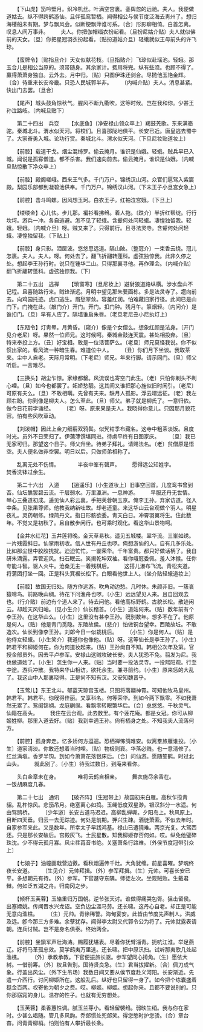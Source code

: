 <!-- { "loadSidebar": true } -->
　　【下山虎】笳吟壁月。织冷机丝。叶满空宫裏。銮舆忽的远驰。夫人。我便做道姑去。纵不得跨鹤游仙。且伴孤鸾暂栖。闻得相公与侯节度泛海去靑州了。想归海楼船未有期。梦与飘风会。似断梗飘萍谁可系。〔合〕形影聊相倚。白首怎离。叹息人间万事非。 
　　夫人。你把伽帽缁衣扮起看。〔旦扮尼姑介贴〕夫人就似佛前的天女。〔旦〕你把星冠羽衣扮起看。〔贴扮道姑介旦〕轻蛾就似王母前头的许飞琼。 

　　【蛮牌令】〔贴指旦介〕天女似献花枝。〔旦指贴介〕飞琼似赴瑶池。轻蛾。那玉合儿是相公当原的。须带随身。其余家计。费用将完。纵有些须。也顾不得了。赢得萧萧身独自。云外去。月中归。〔贴〕只图伊珠还剑合。尽抛他玉艳金辉。〔合〕待重来长安帝畿。只恐人民城郭半非。 
　　〔内喊介贴〕夫人。消息甚紧。快出门去罢。〔旦合〕 

　　【尾声】城头鼓角惊秋气。腥风不断九衢吹。这等时候。岂在我和你。少甚王孙泣路岐。〔内喊旦贴下〕 

　　第二十四出　兵变 
　　【水底鱼】〔净安禄山领众卒上〕羯鼓羌歌。东来满骆驼。秦城北斗。渭水似天河。将校们。且喜那陇地俱平。长安已近。唐皇逃去蜀中了。大家奋勇入城。论功行赏。秦城北斗。渭水似天河。〔下旦尼妆贴道妆上〕 

　　【前腔】载道干戈。烟尘混绮罗。偷云掩月。谁识是仙娥。轻蛾。贼兵早已入城。闻说是孤寡僧道。都不杀害。我们速向前去。偷云掩月。谁识是仙娥。〔内喊旦贴惊散下净众卒上〕 

　　【前腔】殿阁嵯峨。西来王气多。千门万户。锦绣汉山河。众官们扈驾入紫宸殿。梨园乐部都到凝碧池供奉。千门万户。锦绣汉山河。〔下末王子小旦宫女急上〕 

　　【前腔】击斗鸣螺。因风想玉珂。白衣王子。红袖泣宫娥。〔下旦上〕 

　　【缕缕金】心儿怯。步儿那。褊衫看拂绉。着人拖。〔跌介〕半折红帮绽。行行坎坷。游兵一冲。各自逃避。怎不见了轻蛾。含颦何处问轻蛾。凄惶独留我。轻蛾。轻蛾。〔内喊介旦〕呀。贼又来了。只得前行。且寻法灵寺。含颦何处问轻蛾。凄惶独留我。〔下贴上〕 

　　【前腔】身只影。泪层波。悠悠思远道。隔山陂。〔整冠介〕一束香云绕。冠儿怎裹。夫人。夫人。呀。何处去了。翻飞折翮转蓬科。虚弦独惊我。此非久停之处。想起李王孙行时。说只在锺华二山。只得那裏寻他。再作理会。〔内喊介贴〕翻飞折翮转蓬科。虚弦独惊我。〔下〕 

　　第二十五出　逃禅 
　　【琐窗寒】〔旦尼妆上〕避豺狼道路纵横。涉水盘山不记程。且喜随路行来。贼锋渐远。月明中望见那朱甍画栋。多是法灵寺了。趱向前去。向鸡园托迹。虎口逃生。眉愁翠敛。容羞红润。怕难藏旧家行径。此间已是山门下。门掩在此。〔敲门介〕开门。开门。扣门钟。残月午。篆烟轻。〔内问介〕是谁扣门。〔旦〕早有人应了。隔墙谁启朱唇。〔老旦老尼丑小尼执灯上〕 

　　【东瓯令】灯靑晕。月黄昏。〔窥介〕像是个女僧么。想象红颜是法身。〔开门见介老尼〕呀。果然一位师兄。这时候呵。秦城金鼓连天震。甚处相投奔。〔旦〕特来奉投上方。〔丑〕好宝相。敢是一位活菩萨么。〔老旦〕师兄莫怪我说。你不似惯出家的。看风流一种暗生春。难道位中人。 
　　〔丑〕你们月下坐谈。我取茶来。尘中人自老。天际月常明。〔下老尼〕师兄。年来行脚。请示同门。〔旦〕师父听启。一言难尽。 

　　【三换头】胡尘乍惊。家缘都罄。风流误也寄空门此生。〔老〕只怕你剃头不剃心哩。〔旦〕如今也都罢了。妬娇愁靓。这其间又谁把那心旌似旧时闲引。〔老尼〕可原有夫么。〔旦〕不敢相瞒。先曾有夫来。缺月人孤影。浮云壻远征。〔老〕我左顾右盼。你到像是柳夫人。怎么至此。〔旦〕师父。弟子就是柳氏了。一意归依。做今日花前学诵经。 
　　〔老〕呀。原来果是夫人。我晓得你意儿。只因那月貌花容。怕有些风吹草动。 

　　【刘泼帽】因此上金刀细翦双鸦鬓。似髠钳季布藏名。这寺中粗茶淡饭。且度时光。员外不日荣归了。伊蒲薄馔堪同进。待虏平终有日图家庆。 
　　〔旦〕我已无家可归。那望这个日子。师父升坐。待弟子拜礼。请赐法名。〔老〕贫僧原是悟空。夫人便名做非空罢。明日以后。只做师弟相称了。 

　　乱离无处不伤情。　　　　半夜中峯有磬声。 
　　愿得远公知姓字。　　　　焚香洗钵过余生。 

　　第二十六出　入道 
　　【逍遥乐】〔小生道妆上〕旧事空回首。几度鸾书曾到否。仙坛醮罢碧云流。千层弱水。万里瀛洲。一息神游。 
　　早服还丹无世情。琴心三叠道初成。遥见仙人彩云裏。手把芙蓉朝玉京。俺李王孙。弃家访道。径入中条。见张果尊师。他教我纳新吐故。却老还童。来这华山云台观做个羽人。明星夜礼。灵药朝修。绿简丹文。指日形骸欲委。靑天白日。冲霄羽翼将生。住此数年。不觉又是初秋了。且自散步闲行。也可乘时观化。看这华山景物呵。 

　　【金井水红花】玉井莲将晚。金天草易秋。遥见五城楼。翠华流。三峯如绣。一片残霞斜日。仙掌雨初收。信人世有丹丘也啰。俺想游仙的人。自有几多乐处。比如那尘世中胶胶扰扰。迫迫忙忙。一霎荣华。千年富贵。都只好做话柄了。我自硏朱滴露。弄管迎风。扫石眠云。笑揭乾坤双袖。看你峨冠委佩。羞人沐猴。任你夸能斗智。驱人火牛。沧桑无主一着残棋后。 
　　这搭儿瀑布飞流。靑松夹道。将蒲团打坐一回。正是科头箕裾长松下。白眼看他世上人。〔坐介贴轻蛾道妆上〕 

　　【前腔】故国无归处。随方作远游。吹角动边愁。几时休。朱颜非旧。一簇哀猿啼鸟。前路晚山稠。待花下问渔舟也啰。〔小生〕远远望见人来。且自回观去也。〔行介贴〕前边有个道人来了。待去问他。看他高标野鹤。古貌长松。散迹闲云。却趁天风归岫。〔见小生介〕仙长稽首。〔小生〕道姑何来。〔贴〕数年前有个李王孙。在这华山么。〔小生〕这里没有甚李王孙。旣别数年。想多不在了。他原是何人。〔贴〕他是靑门觅隐。东陵故侯。〔悲介〕怕做铜台望幸。西陵故坵。不敢造次。仙长到像李王孙。刘郞今日一似栽桃后。 
　　〔小生〕你是何人。〔贴〕是他侍女轻蛾。〔小生笑介〕我道你也像他。〔贴〕呀。这等仙长是李王孙了。〔小生〕韩君平和柳姬何在。你为何道妆起来。〔贴〕王孙尙自不知。韩相公次年及第。官授金部员外。因去平卢参军。安禄山这贼攻破长安。夫人犹恐不免。翦发为尼。我也做道姑了。〔小生〕怎生你一人来。〔贴〕当时要一投法灵寺。一投熙阳观。行至中途。游兵冲散。我特来华山相访。欲托余生。兼寻前约。〔小生〕原来恁的大乱了。我这山中人那裏晓得。正是尙不知有汉。又安知魏晋乎。 

　　【玉莺儿】东王北斗。郁蓝天琼宫玉楼。只图将落翮神霄。可知他牧马皇州。韩君平。韩君平。你旣得佳丽。又享科名。何等荣华。到如今两下飘零。不如我萧然无累了。鸳闺锦裯。龙庭蒯缑。看飘零转眼繁华后。〔合〕总悠悠。千秋灵气。仙籍在高头。 
　　我住在云台观。此去数里。有个莲花庵。都是女冠。你可从柳姬姓柳。那里入道去好。〔贴〕我到幸遇王孙。尙有栖身之处。不知我夫人流落何方。 

　　【前腔】孤身奔走。忆多娇何方逗遛。恐栖禅怖鸽难安。似离羣旅雁谁投。〔小生〕道家淸淡。你敢还想着当时哩。〔贴〕物极则衰。华落必贱。也一意淸修了。红丝满塸。香罗半钩。到如今萧萧花落银床后。〔合〕问仙游。愿随笙鹤。时过北山头。 
　　就此别了。〔小生〕待我过数日。到庵来看你。 

　　头白金章未在身。　　　　唯将云鹤自相亲。 
　　舞衣施尽余香在。　　　　一饭胡麻度几春。 

　　第二十七出　通讯 
　　【破齐阵】〔生冠带上〕故国初来白雁。高秋乍揽靑貂。乱杵惊风。悲笳吊月。绝塞离心如捣。玉绳低度双星渺。银汉斜分一水遥。何由驾鹊桥。 
　　〔少年游〕长安古道马迟迟。高柳乱蝉嘶。夕阳岛上。秋风原上。目断四天垂。归云一去无踪迹。何处是前期。狎兴生疎。酒徒萧索。不似去年时。自家参军来此。又是数年。所幸太子早践鸿基。禄山已遭獍难。两京光复。大驾西还。只是那长安破后。宫殿灰飞。士民星散。知我柳姬存否何如。哎。纵免他璧碎珠沈。少不得云孤月寡。风尘荏苒音书绝。关塞萧条行路难。〔外侯节度冠带引众上〕 

　　【七娘子】油幢画戟营边徼。看秋烟遍传千灶。大角犹缠。前星喜曜。梦魂终夜长安道。 
　　〔生见介〕元帅拜揖。〔外〕参军拜揖。〔生〕元帅。可喜长安已平。多想朝元有待。〔外〕参军。下官遯守东隅。师徒左次。坐观贼败。生戴君雠。何如泛五湖之舟。归南冈之步。 

　　【倾杯玉芙蓉】玉辂重归万国朝。逆节张天讨。谁做得痛哭包胥。狙击留侯。出塞嫖姚。传闻晋水兴龙诏。空负边尘涯马劳。还长啸。这丹心自老。却正是可能无意向渔樵。 
　　〔生〕元帅。靑徐稀警。海甸宴安。此皆由节度先声制人。洪威及远。卽今那三方多难。余孽犹存。闻得李太尉又代郭令公为将了。元帅就露表请朝。连兵讨贼。岂不是身名俱泰。终始两全。 

　　【前腔】坐鎭军声壮海涛。赐履犹堪表。尽着你抚臂淄靑。扼吭江淮。举足燕辽。好将马革孤忠效。莫学鸱夷万里逃。还长啸。把中原汛扫。试听那夷歌几处起渔樵。 
　　〔外〕承教承教。下官便振旅长驱。参军望同心掎角。〔生〕愿依大树。一借前筹。〔外〕权且吿别。国待贤良急。〔生〕君当拔擢新。〔合〕佩刀成气象。行盖出风尘。〔外下生吊场〕我数日间又要从侯节度赴义河阳。长安渐近。先遣一介西行。讨问柳姬所在。这般乱后。纵好也只留得一身了。如今把个练囊盛着麸金百两。权寄他为朝夕之费。哎。柳姬。柳姬。想起你来。且都不要说别的。只你那窈窕的身儿。温存的性子。也就有无穷想处。 

　　【玉芙蓉】柔香蕙性调。腻玉兰芽小。看轻留襞绉。弱映生绡。我与你在家时。少甚么唱随。管几多风韵。乔郞惯处兜郞笑。得您憨时护您骄。〔合〕章台杳。问靑靑柳梢。怕则怕有人攀折最长条。 

